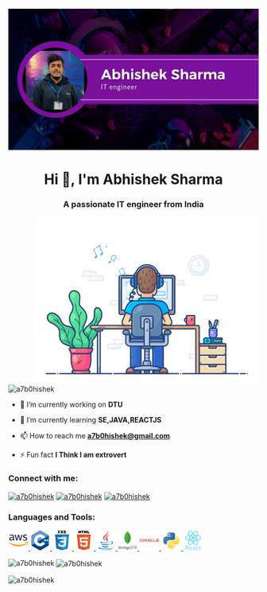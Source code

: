 ![logo](https://github.com/a7b0hishek/a7b0hishek/blob/main/Purple%20Modern%20Gaming%20Youtube%20Banner.png)
<h1 align="center">Hi 👋, I'm Abhishek Sharma</h1>
<h3 align="center">A passionate IT engineer from India</h3>

<img align="right" alt="coding" width="450" src="https://raw.githubusercontent.com/SupianIDz/SupianIDz/main/coding.gif">


<p align="left"> <img src="https://komarev.com/ghpvc/?username=a7b0hishek&label=Profile%20views&color=0e75b6&style=flat" alt="a7b0hishek" /> </p>

- 🔭 I’m currently working on **DTU**

- 🌱 I’m currently learning **SE,JAVA,REACTJS**

- 📫 How to reach me **a7b0hishek@gmail.com**

- ⚡ Fun fact **I Think I am extrovert**

<h3 align="left">Connect with me:</h3>
<p align="left">
<a href="https://twitter.com/a7b0hishek" target="blank"><img align="center" src="https://raw.githubusercontent.com/rahuldkjain/github-profile-readme-generator/master/src/images/icons/Social/twitter.svg" alt="a7b0hishek" height="30" width="40" /></a>
<a href="https://linkedin.com/in/a7b0hishek" target="blank"><img align="center" src="https://raw.githubusercontent.com/rahuldkjain/github-profile-readme-generator/master/src/images/icons/Social/linked-in-alt.svg" alt="a7b0hishek" height="30" width="40" /></a>
<a href="https://instagram.com/a7b0hishek" target="blank"><img align="center" src="https://raw.githubusercontent.com/rahuldkjain/github-profile-readme-generator/master/src/images/icons/Social/instagram.svg" alt="a7b0hishek" height="30" width="40" /></a>
</p>

<h3 align="left">Languages and Tools:</h3>
<p align="left"> <a href="https://aws.amazon.com" target="_blank" rel="noreferrer"> <img src="https://raw.githubusercontent.com/devicons/devicon/master/icons/amazonwebservices/amazonwebservices-original-wordmark.svg" alt="aws" width="40" height="40"/> </a> <a href="https://www.w3schools.com/cpp/" target="_blank" rel="noreferrer"> <img src="https://raw.githubusercontent.com/devicons/devicon/master/icons/cplusplus/cplusplus-original.svg" alt="cplusplus" width="40" height="40"/> </a> <a href="https://www.w3schools.com/css/" target="_blank" rel="noreferrer"> <img src="https://raw.githubusercontent.com/devicons/devicon/master/icons/css3/css3-original-wordmark.svg" alt="css3" width="40" height="40"/> </a> <a href="https://www.w3.org/html/" target="_blank" rel="noreferrer"> <img src="https://raw.githubusercontent.com/devicons/devicon/master/icons/html5/html5-original-wordmark.svg" alt="html5" width="40" height="40"/> </a> <a href="https://www.java.com" target="_blank" rel="noreferrer"> <img src="https://raw.githubusercontent.com/devicons/devicon/master/icons/java/java-original.svg" alt="java" width="40" height="40"/> </a> <a href="https://www.mongodb.com/" target="_blank" rel="noreferrer"> <img src="https://raw.githubusercontent.com/devicons/devicon/master/icons/mongodb/mongodb-original-wordmark.svg" alt="mongodb" width="40" height="40"/> </a> <a href="https://www.oracle.com/" target="_blank" rel="noreferrer"> <img src="https://raw.githubusercontent.com/devicons/devicon/master/icons/oracle/oracle-original.svg" alt="oracle" width="40" height="40"/> </a> <a href="https://www.python.org" target="_blank" rel="noreferrer"> <img src="https://raw.githubusercontent.com/devicons/devicon/master/icons/python/python-original.svg" alt="python" width="40" height="40"/> </a> <a href="https://reactjs.org/" target="_blank" rel="noreferrer"> <img src="https://raw.githubusercontent.com/devicons/devicon/master/icons/react/react-original-wordmark.svg" alt="react" width="40" height="40"/> </a> </p>

<p><img align="left" src="https://github-readme-stats.vercel.app/api/top-langs?username=a7b0hishek&show_icons=true&locale=en&layout=compact" alt="a7b0hishek" /></p>

<p>&nbsp;<img align="center" src="https://github-readme-stats.vercel.app/api?username=a7b0hishek&show_icons=true&locale=en" alt="a7b0hishek" /></p>

<p><img align="center" src="https://github-readme-streak-stats.herokuapp.com/?user=a7b0hishek&" alt="a7b0hishek" /></p>
